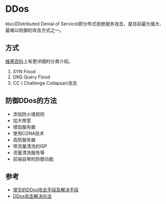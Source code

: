 # DDos

`DDoS`(Distributed Denial of Service)即分布式拒绝服务攻击，是目前最为强大、最难以防御的攻击方式之一。

## 方式

[维基百科](https://zh.wikipedia.org/wiki/%E9%98%BB%E6%96%B7%E6%9C%8D%E5%8B%99%E6%94%BB%E6%93%8A#%E6%94%BB%E5%87%BB%E6%96%B9%E5%BC%8F)上有更详细的分类介绍。

1. SYN Flood
2. DNS Query Flood
3. CC ( Challenge Collapsar)攻击

## 防御DDos的方法

- 添加防火墙规则
- 加大带宽
- 增加服务器
- 使用CDNA技术
- 高防服务器
- 带流量清洗的ISP
- 流量清洗服务等
- 前端自带的防御功能

## 参考

- [常见的DDos攻击手段及解决手段](https://juejin.im/post/5d68aaa76fb9a06ad4515a50)
- [DDos攻击解决办法](https://www.cnblogs.com/diantong/p/11438756.html)